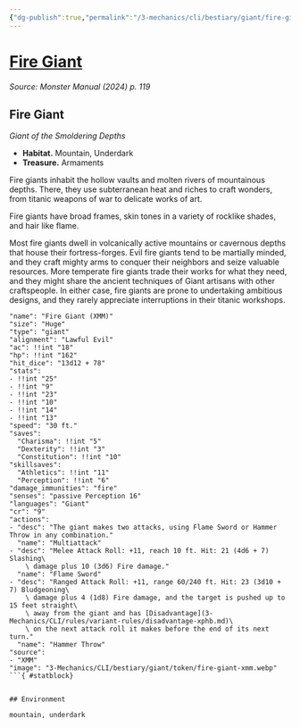 ```yaml
---
{"dg-publish":true,"permalink":"/3-mechanics/cli/bestiary/giant/fire-giant-xmm/","tags":["ttrpg-cli/compendium/src/5e/xmm","ttrpg-cli/monster/cr/9","ttrpg-cli/monster/environment/mountain","ttrpg-cli/monster/environment/underdark","ttrpg-cli/monster/size/huge","ttrpg-cli/monster/type/giant"],"noteIcon":""}
---
```


# [Fire Giant](3-Mechanics\CLI\bestiary\giant/fire-giant-xmm.md)
*Source: Monster Manual (2024) p. 119*  

## Fire Giant

*Giant of the Smoldering Depths*

- **Habitat.** Mountain, Underdark  
- **Treasure.** Armaments  

Fire giants inhabit the hollow vaults and molten rivers of mountainous depths. There, they use subterranean heat and riches to craft wonders, from titanic weapons of war to delicate works of art.

Fire giants have broad frames, skin tones in a variety of rocklike shades, and hair like flame.

Most fire giants dwell in volcanically active mountains or cavernous depths that house their fortress-forges. Evil fire giants tend to be martially minded, and they craft mighty arms to conquer their neighbors and seize valuable resources. More temperate fire giants trade their works for what they need, and they might share the ancient techniques of Giant artisans with other craftspeople. In either case, fire giants are prone to undertaking ambitious designs, and they rarely appreciate interruptions in their titanic workshops.

```statblock
"name": "Fire Giant (XMM)"
"size": "Huge"
"type": "giant"
"alignment": "Lawful Evil"
"ac": !!int "18"
"hp": !!int "162"
"hit_dice": "13d12 + 78"
"stats":
- !!int "25"
- !!int "9"
- !!int "23"
- !!int "10"
- !!int "14"
- !!int "13"
"speed": "30 ft."
"saves":
  "Charisma": !!int "5"
  "Dexterity": !!int "3"
  "Constitution": !!int "10"
"skillsaves":
  "Athletics": !!int "11"
  "Perception": !!int "6"
"damage_immunities": "fire"
"senses": "passive Perception 16"
"languages": "Giant"
"cr": "9"
"actions":
- "desc": "The giant makes two attacks, using Flame Sword or Hammer Throw in any combination."
  "name": "Multiattack"
- "desc": "Melee Attack Roll: +11, reach 10 ft. Hit: 21 (4d6 + 7) Slashing\
    \ damage plus 10 (3d6) Fire damage."
  "name": "Flame Sword"
- "desc": "Ranged Attack Roll: +11, range 60/240 ft. Hit: 23 (3d10 + 7) Bludgeoning\
    \ damage plus 4 (1d8) Fire damage, and the target is pushed up to 15 feet straight\
    \ away from the giant and has [Disadvantage](3-Mechanics/CLI/rules/variant-rules/disadvantage-xphb.md)\
    \ on the next attack roll it makes before the end of its next turn."
  "name": "Hammer Throw"
"source":
- "XMM"
"image": "3-Mechanics/CLI/bestiary/giant/token/fire-giant-xmm.webp"
```{ #statblock}


## Environment

mountain, underdark